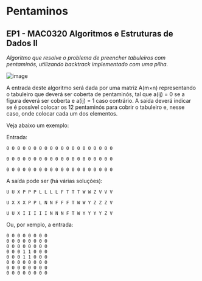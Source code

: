 # Pentaminos
## EP1 - MAC0320 Algoritmos e Estruturas de Dados II
*Algoritmo que resolve o problema de preencher tabuleiros com pentaminós, utilizando backtrack implementado com uma pilha.*

![image](https://user-images.githubusercontent.com/93349105/169685500-e06030d0-8a59-471a-a415-905dbd98244b.png)

A entrada deste algoritmo será dada por uma matriz A(m×n) representando o tabuleiro que deverá ser
coberta de pentaminós, tal que a(ij) = 0 se a figura deverá ser coberta e a(ij) = 1 caso contrário. A
saída deverá indicar se é possível colocar os 12 pentaminós para cobrir o tabuleiro e, nesse caso,
onde colocar cada um dos elementos.

Veja abaixo um exemplo:

Entrada:
```
0 0 0 0 0 0 0 0 0 0 0 0 0 0 0 0 0 0 0 0

0 0 0 0 0 0 0 0 0 0 0 0 0 0 0 0 0 0 0 0

0 0 0 0 0 0 0 0 0 0 0 0 0 0 0 0 0 0 0 0
```
A saída pode ser (há várias soluções):
```
U U X P P P L L L L F T T T W W Z V V V

U X X X P P L N N F F F T W W Y Z Z Z V

U U X I I I I I N N N F T W Y Y Y Y Z V
```
Ou, por xemplo, a entrada:
```
0 0 0 0 0 0 0 0
0 0 0 0 0 0 0 0
0 0 0 0 0 0 0 0
0 0 0 1 1 0 0 0
0 0 0 1 1 0 0 0
0 0 0 0 0 0 0 0
0 0 0 0 0 0 0 0
0 0 0 0 0 0 0 0
```


